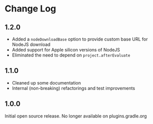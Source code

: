 # Change Log

## 1.2.0

* Added a `nodeDownloadBase` option to provide custom base URL for NodeJS download
* Added support for Apple silicon versions of NodeJS
* Eliminated the need to depend on `project.afterEvaluate`

## 1.1.0

* Cleaned up some documentation
* Internal (non-breaking) refactorings and test improvements

## 1.0.0

Initial open source release. No longer available on plugins.gradle.org
